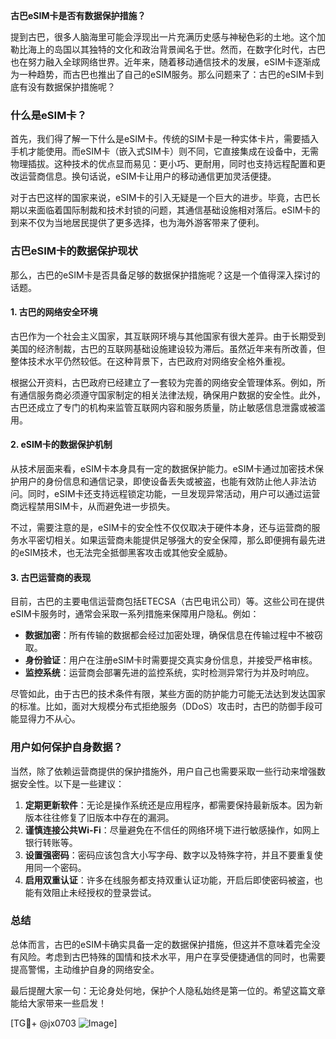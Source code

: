 **古巴eSIM卡是否有数据保护措施？**

提到古巴，很多人脑海里可能会浮现出一片充满历史感与神秘色彩的土地。这个加勒比海上的岛国以其独特的文化和政治背景闻名于世。然而，在数字化时代，古巴也在努力融入全球网络世界。近年来，随着移动通信技术的发展，eSIM卡逐渐成为一种趋势，而古巴也推出了自己的eSIM服务。那么问题来了：古巴的eSIM卡到底有没有数据保护措施呢？

### 什么是eSIM卡？

首先，我们得了解一下什么是eSIM卡。传统的SIM卡是一种实体卡片，需要插入手机才能使用。而eSIM卡（嵌入式SIM卡）则不同，它直接集成在设备中，无需物理插拔。这种技术的优点显而易见：更小巧、更耐用，同时也支持远程配置和更改运营商信息。换句话说，eSIM卡让用户的移动通信更加灵活便捷。

对于古巴这样的国家来说，eSIM卡的引入无疑是一个巨大的进步。毕竟，古巴长期以来面临着国际制裁和技术封锁的问题，其通信基础设施相对落后。eSIM卡的到来不仅为当地居民提供了更多选择，也为海外游客带来了便利。

### 古巴eSIM卡的数据保护现状

那么，古巴的eSIM卡是否具备足够的数据保护措施呢？这是一个值得深入探讨的话题。

#### 1. **古巴的网络安全环境**
古巴作为一个社会主义国家，其互联网环境与其他国家有很大差异。由于长期受到美国的经济制裁，古巴的互联网基础设施建设较为滞后。虽然近年来有所改善，但整体技术水平仍然较低。在这种背景下，古巴政府对网络安全格外重视。

根据公开资料，古巴政府已经建立了一套较为完善的网络安全管理体系。例如，所有通信服务商必须遵守国家制定的相关法律法规，确保用户数据的安全性。此外，古巴还成立了专门的机构来监管互联网内容和服务质量，防止敏感信息泄露或被滥用。

#### 2. **eSIM卡的数据保护机制**
从技术层面来看，eSIM卡本身具有一定的数据保护能力。eSIM卡通过加密技术保护用户的身份信息和通信记录，即使设备丢失或被盗，也能有效防止他人非法访问。同时，eSIM卡还支持远程锁定功能，一旦发现异常活动，用户可以通过运营商远程禁用SIM卡，从而避免进一步损失。

不过，需要注意的是，eSIM卡的安全性不仅仅取决于硬件本身，还与运营商的服务水平密切相关。如果运营商未能提供足够强大的安全保障，那么即便拥有最先进的eSIM技术，也无法完全抵御黑客攻击或其他安全威胁。

#### 3. **古巴运营商的表现**
目前，古巴的主要电信运营商包括ETECSA（古巴电讯公司）等。这些公司在提供eSIM卡服务时，通常会采取一系列措施来保障用户隐私。例如：

- **数据加密**：所有传输的数据都会经过加密处理，确保信息在传输过程中不被窃取。
- **身份验证**：用户在注册eSIM卡时需要提交真实身份信息，并接受严格审核。
- **监控系统**：运营商会部署先进的监控系统，实时检测异常行为并及时响应。

尽管如此，由于古巴的技术条件有限，某些方面的防护能力可能无法达到发达国家的标准。比如，面对大规模分布式拒绝服务（DDoS）攻击时，古巴的防御手段可能显得力不从心。

### 用户如何保护自身数据？

当然，除了依赖运营商提供的保护措施外，用户自己也需要采取一些行动来增强数据安全性。以下是一些建议：

1. **定期更新软件**：无论是操作系统还是应用程序，都需要保持最新版本。因为新版本往往修复了旧版本中存在的漏洞。
2. **谨慎连接公共Wi-Fi**：尽量避免在不信任的网络环境下进行敏感操作，如网上银行转账等。
3. **设置强密码**：密码应该包含大小写字母、数字以及特殊字符，并且不要重复使用同一个密码。
4. **启用双重认证**：许多在线服务都支持双重认证功能，开启后即使密码被盗，也能有效阻止未经授权的登录尝试。

### 总结

总体而言，古巴的eSIM卡确实具备一定的数据保护措施，但这并不意味着完全没有风险。考虑到古巴特殊的国情和技术水平，用户在享受便捷通信的同时，也需要提高警惕，主动维护自身的网络安全。

最后提醒大家一句：无论身处何地，保护个人隐私始终是第一位的。希望这篇文章能给大家带来一些启发！

[TG💪+ @jx0703 ![Image](https://github.com/user-attachments/assets/dbca1d08-cadb-493c-b0ec-ad6f7a83f270)]
